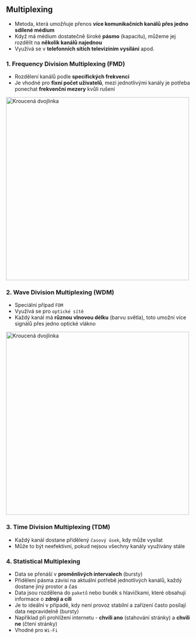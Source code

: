 ## Multiplexing
- Metoda, která umožňuje přenos **více komunikačních kanálů přes jedno sdílené médium**
- Když má médium dostatečně široké **pásmo** (kapacitu), můžeme jej rozdělit na **několik kanálů najednou**
- Využívá se v **telefonních sítích televiziním vysílání** apod.

### 1. Frequency Division Multiplexing (FMD)
- Rozdělení kanálů podle **specifických frekvencí**
- Je vhodné pro **fixní počet uživatelů**, mezi jednotlivými kanály je potřeba ponechat **frekvenční mezery** kvůli rušení

<img src="https://github.com/user-attachments/assets/9d760807-6c72-4a3e-a6f4-05048e4c6e89" alt="Kroucená dvojlinka" style="max-width: 100%; width: 500px;">

### 2. Wave Division Multiplexing (WDM)
- Speciální případ `FDM`
- Využívá se pro `optické sítě`
- Každý kanál má **různou vlnovou délku** (barvu světla), toto umožní více signálů přes jedno optické vlákno

<img src="https://github.com/user-attachments/assets/c0b39934-6c2e-461a-bebf-371954c77533" alt="Kroucená dvojlinka" style="max-width: 100%; width: 500px;">

### 3. Time Division Multiplexing (TDM)
- Každý kanál dostane přidělený `časový úsek`, kdy může vysílat
- Může to být neefektivní, pokud nejsou všechny kanály využívány stále

### 4. Statistical Multiplexing
- Data se přenáší v **proměnlivých intervalech** (bursty)
- Přidělení pásma závisí na aktuální potřebě jednotlivých kanálů, každý dostane jiný prostor a čas
- Data jsou rozdělena do `paketů` nebo buněk s hlavičkami, které obsahují informace o **zdroji a cíli**
- Je to ideální v případě, kdy není provoz stabilní a zařízení často posílají data nepravidelně (bursty)
- Například při prohlížení internetu - **chvíli ano** (stahování stránky) a **chvíli ne** (čtení stránky)
- Vhodné pro `Wi-Fi`
